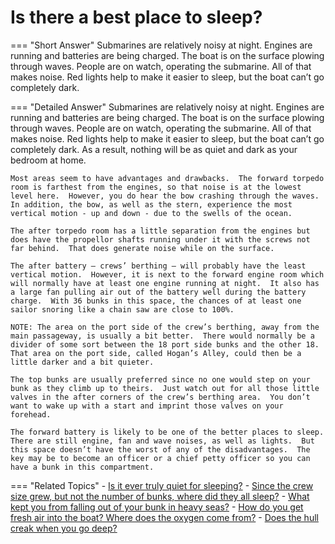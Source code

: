 # Is there a best place to sleep?


=== "Short Answer"
    Submarines are relatively noisy at night. Engines are running and batteries are being charged. The boat is on the surface plowing through waves. People are on watch, operating the submarine. All of that makes noise. Red lights help to make it easier to sleep, but the boat can’t go completely dark.

=== "Detailed Answer"
    Submarines are relatively noisy at night.  Engines are running and batteries are being charged.  The boat is on the surface plowing through waves.  People are on watch, operating the submarine.  All of that makes noise.  Red lights help to make it easier to sleep, but the boat can’t go completely dark.  As a result, nothing will be as quiet and dark as your bedroom at home.

    Most areas seem to have advantages and drawbacks.  The forward torpedo room is farthest from the engines, so that noise is at the lowest level here.  However, you do hear the bow crashing through the waves.  In addition, the bow, as well as the stern, experience the most vertical motion - up and down - due to the swells of the ocean.

    The after torpedo room has a little separation from the engines but does have the propellor shafts running under it with the screws not far behind.  That does generate noise while on the surface.

    The after battery – crews’ berthing – will probably have the least vertical motion.  However, it is next to the forward engine room which will normally have at least one engine running at night.  It also has a large fan pulling air out of the battery well during the battery charge.  With 36 bunks in this space, the chances of at least one sailor snoring like a chain saw are close to 100%.

    NOTE: The area on the port side of the crew’s berthing, away from the main passageway, is usually a bit better.  There would normally be a divider of some sort between the 18 port side bunks and the other 18.  That area on the port side, called Hogan’s Alley, could then be a little darker and a bit quieter.

    The top bunks are usually preferred since no one would step on your bunk as they climb up to theirs.  Just watch out for all those little valves in the after corners of the crew’s berthing area.  You don’t want to wake up with a start and imprint those valves on your forehead.

    The forward battery is likely to be one of the better places to sleep.  There are still engine, fan and wave noises, as well as lights.  But this space doesn’t have the worst of any of the disadvantages.  The key may be to become an officer or a chief petty officer so you can have a bunk in this compartment.

=== "Related Topics"
    - [Is it ever truly quiet for sleeping?](./is-it-ever-truly-quiet-for-sleeping.md)
    - [Since the crew size grew, but not the number of bunks, where did they all sleep?](./since-the-crew-size-grew-but-not-the-number-of-bunks-where-did-b7b2ec9d.md)
    - [What kept you from falling out of your bunk in heavy seas?](./what-kept-you-from-falling-out-of-your-bunk-in-heavy-seas.md)
    - [How do you get fresh air into the boat?  Where does the oxygen come from?](./how-do-you-get-fresh-air-into-the-boat-where-does-the-oxygen-come-from.md)
    - [Does the hull creak when you go deep?](./does-the-hull-creak-when-you-go-deep.md)
